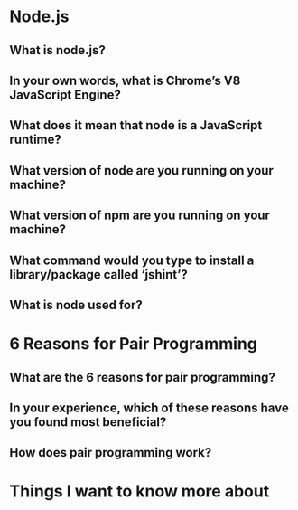 # Node.js
## What is node.js?

## In your own words, what is Chrome’s V8 JavaScript Engine?

## What does it mean that node is a JavaScript runtime?

## What version of node are you running on your machine?

## What version of npm are you running on your machine?

## What command would you type to install a library/package called ‘jshint’?

## What is node used for?

# 6 Reasons for Pair Programming
## What are the 6 reasons for pair programming?

## In your experience, which of these reasons have you found most beneficial?

## How does pair programming work?

# Things I want to know more about
